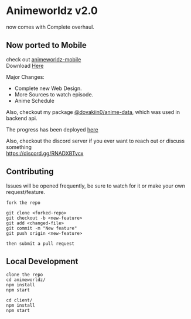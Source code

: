 # Animeworldz v2.0
now comes with Complete overhaul.

## Now ported to Mobile
check out [animeworldz-mobile](https://github.com/Dovakiin0/animeworldz-mobile)  
Download [Here](https://github.com/Dovakiin0/animeworldz-mobile/releases/download/2.0.0/animeworldz-signed.apk)

Major Changes:
 - Complete new Web Design.
 - More Sources to watch episode.
 - Anime Schedule

Also, checkout my package [@dovakiin0/anime-data](https://github.com/Dovakiin0/anime-data), which was used in backend api. 

The progress has been deployed [here](https://animeworldz.herokuapp.com)  

Also, checkout the discord server if you ever want to reach out or discuss something  
https://discord.gg/RNADXBTvcx

## Contributing
Issues will be opened frequently, be sure to watch for it or make your own request/feature.  
```
fork the repo

git clone <forked-repo>
git checkout -b <new-feature>
git add <changed-file>
git commit -m "New feature"
git push origin <new-feature>

then submit a pull request
```

## Local Development
```
clone the repo
cd animeworldz/
npm install
npm start

cd client/
npm install
npm start
```
